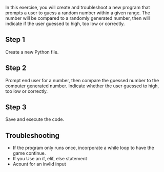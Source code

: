 In this exercise, you will create and troubleshoot a new program that prompts a user to guess a random number within a given range. The number will be compared to a randomly generated number, then will indicate if the user guessed to high, too low or correctly.

## Step 1
Create a new Python file.


## Step 2
Prompt end user for a number, then compare the guessed number to the computer generated number. Indicate whether the user guessed to high, too low or correctly.


## Step 3
Save and execute the code.


## Troubleshooting
* If the program only runs once, incorporate a while loop to have the game continue.
* If you Use an if, elif, else statement
* Acount for an invlid input
  

